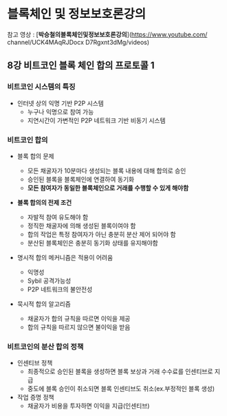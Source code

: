 # 블록체인 및 정보보호론강의

참고 영상 : [**박승철의블록체인및정보보호론강의**](https://www.youtube.com/
channel/UCK4MAqRJDocx
D7Rgxnt3dMg/videos)



## 8강 비트코인 블록 체인 합의 프로토콜 1

### 비트코인 시스템의 특징

- 인터넷 상의 익명 기반 P2P 시스템
  - 누구나 익명으로 참여 가능
  - 지연시간이 가변적인 P2P 네트워크 기반 비동기 시스템



### 비트코인 합의

- 블록 합의 문제
  - 모든 채굴자가 10분마다 생성되는 블록 내용에 대해 합의로 승인
  - 승인된 블록을 블록체인에 연결하여 동기화
  - **모든 참여자가 동일한 블록체인으로 거래를 수행할 수 있게 해야함**
- **블록 합의의 전제 조건**
  - 자발적 참여 유도해야 함
  - 정직한 채굴자에 의해 생성된 블록이여야 함
  - 합의 작업은 특정 참여자가 아닌 충분히 분산 제어 되어야 함
  - 분산된 블록체인은 충분히 동기화 상태를 유지해야함

- 명시적 합의 메커니즘은 적용이 어려움
  - 익명성
  - Sybil 공격가능성
  - P2P 네트워크의 불안전성
- 묵시적 합의 알고리즘
  - 채굴자가 합의 규칙을 따르면 이익을 제공
  - 합의 규칙을 따르지 않으면 불이익을 받음



### 비트코인의 분산 합의 정책

- 인센티브 정책
  - 최종적으로 승인된 블록을 생성하면 블록 보상과 거래 수수료를 인센티브로 지급
  - 중도에 블록 승인이 취소되면 블록 인센티브도 취소(ex.부정적인 블록 생성)
- 작업 증명 정책
  - 채굴자가 비용을 투자하면 이익을 지급(인센티브)